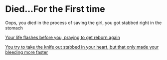 # Died...For the First time
 Oops, you died in the process of saving the girl, you got stabbed right in the stomach

[Your life flashes before you, praying to get reborn again](died.md/reincarnated.md)

[You try to take the knife out stabbed in your heart, but that only made your bleeding more faster](died/risk.md)
